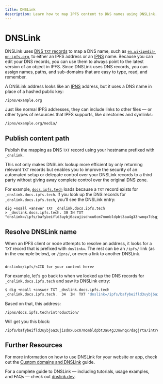 ```yaml
---
title: DNSLink
description: Learn how to map IPFS content to DNS names using DNSLink.
---
```


# DNSLink

DNSLink uses [DNS `TXT` records](https://en.wikipedia.org/wiki/TXT_record) to map a DNS name, such as [`en.wikipedia-on-ipfs.org`](https://en.wikipedia-on-ipfs.org), to either an IPFS address or an [IPNS](../concepts/ipns.md) name. Because you can edit your DNS records, you can use them to always point to the latest version of an object in IPFS. Since DNSLink uses DNS records, you can assign names, paths, and sub-domains that are easy to type, read, and remember.

A DNSLink address looks like an [IPNS](ipns.md) address, but it uses a DNS name in place of a hashed public key:

```
/ipns/example.org
```

Just like normal IPFS addresses, they can include links to other files — or other types of resources that IPFS supports, like directories and symlinks:

```
/ipns/example.org/media/
```

## Publish content path

Publish the mapping as DNS `TXT` record using your hostname prefixed with `_dnslink`. 

This not only makes DNSLink lookup more efficient by only returning relevant `TXT` records but enables you to improve the security of an automated setup or delegate control over your DNSLink records to a third party without giving away complete control over the original DNS zone.

For example, [`docs.ipfs.tech`](https://docs.ipfs.tech) loads because a `TXT` record exists for `_dnslink.docs.ipfs.tech`. If you look up the DNS records for `_dnslink.docs.ipfs.tech`, you'll see the DNSLink entry:

```shell
dig +noall +answer TXT _dnslink.docs.ipfs.tech
> _dnslink.docs.ipfs.tech. 30 IN TXT "dnslink=/ipfs/bafybeifld3uybj6azujisdnxu6cm7mombldpbt3au4g33nwnqx7dsgjrta"

```

## Resolve DNSLink name

When an IPFS client or node attempts to resolve an address, it looks for a `TXT` record that is prefixed with `dnslink=`. The rest can be an `/ipfs/` link (as in the example below), or `/ipns/`, or even a link to another DNSLink.

```

dnslink=/ipfs/<CID for your content here>

```

For example, let's go back to when we looked up the DNS records for `_dnslink.docs.ipfs.tech` and saw its DNSLink entry:

```sh
$ dig +noall +answer TXT _dnslink.docs.ipfs.tech
_dnslink.docs.ipfs.tech.  34  IN  TXT "dnslink=/ipfs/bafybeifld3uybj6azujisdnxu6cm7mombldpbt3au4g33nwnqx7dsgjrta"
```

Based on that, this address:

```
/ipns/docs.ipfs.tech/introduction/
```

Will get you this block:

```
/ipfs/bafybeifld3uybj6azujisdnxu6cm7mombldpbt3au4g33nwnqx7dsgjrta/introduction/
```

## Further Resources

For more information on how to use DNSLink for your website or app, check out the [Custom domains and DNSLink](../how-to/websites-on-ipfs/custom-domains.md) guide.

For a complete guide to DNSLink — including tutorials, usage examples, and FAQs — check out [dnslink.dev](https://dnslink.dev/).

